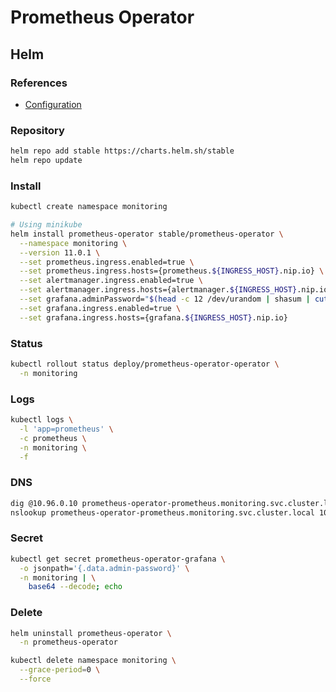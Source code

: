 # Prometheus Operator

## Helm

### References

- [Configuration](https://github.com/helm/charts/tree/master/stable/prometheus-operator#configuration)

### Repository

```sh
helm repo add stable https://charts.helm.sh/stable
helm repo update
```

### Install

```sh
kubectl create namespace monitoring
```

```sh
# Using minikube
helm install prometheus-operator stable/prometheus-operator \
  --namespace monitoring \
  --version 11.0.1 \
  --set prometheus.ingress.enabled=true \
  --set prometheus.ingress.hosts={prometheus.${INGRESS_HOST}.nip.io} \
  --set alertmanager.ingress.enabled=true \
  --set alertmanager.ingress.hosts={alertmanager.${INGRESS_HOST}.nip.io} \
  --set grafana.adminPassword="$(head -c 12 /dev/urandom | shasum | cut -d ' ' -f 1)" \
  --set grafana.ingress.enabled=true \
  --set grafana.ingress.hosts={grafana.${INGRESS_HOST}.nip.io}
```

<!-- # Using Kubernetes IN Docker (kind)
helm install prometheus-operator stable/prometheus-operator \
  --namespace monitoring \
  --version 11.0.1 \
  --set prometheus.ingress.enabled=true \
  --set prometheus.ingress.hosts={prometheus.cluster.local} \
  --set alertmanager.ingress.enabled=true \
  --set alertmanager.ingress.hosts={alertmanager.cluster.local} \
  --set grafana.adminPassword="$(head -c 12 /dev/urandom | shasum | cut -d ' ' -f 1)" \
  --set grafana.ingress.enabled=true \
  --set grafana.ingress.hosts={grafana.cluster.local} -->

### Status

```sh
kubectl rollout status deploy/prometheus-operator-operator \
  -n monitoring
```

### Logs

```sh
kubectl logs \
  -l 'app=prometheus' \
  -c prometheus \
  -n monitoring \
  -f
```

### DNS

```sh
dig @10.96.0.10 prometheus-operator-prometheus.monitoring.svc.cluster.local +short
nslookup prometheus-operator-prometheus.monitoring.svc.cluster.local 10.96.0.10
```

### Secret

```sh
kubectl get secret prometheus-operator-grafana \
  -o jsonpath='{.data.admin-password}' \
  -n monitoring | \
    base64 --decode; echo
```

### Delete

```sh
helm uninstall prometheus-operator \
  -n prometheus-operator

kubectl delete namespace monitoring \
  --grace-period=0 \
  --force
```
